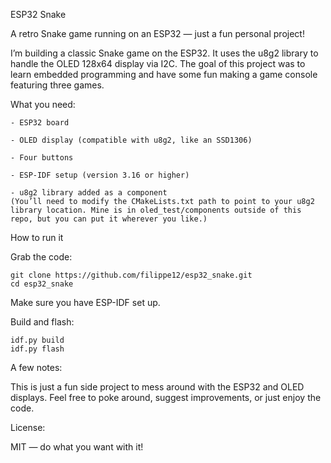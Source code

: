 ESP32 Snake

A retro Snake game running on an ESP32 — just a fun personal project!

I’m building a classic Snake game on the ESP32. It uses the u8g2 library to handle the OLED 128x64 display via I2C. The goal of this project was to learn embedded programming and have some fun making a game console featuring three games.

What you need:

    - ESP32 board

    - OLED display (compatible with u8g2, like an SSD1306)

    - Four buttons

    - ESP-IDF setup (version 3.16 or higher)

    - u8g2 library added as a component
    (You’ll need to modify the CMakeLists.txt path to point to your u8g2 library location. Mine is in oled_test/components outside of this repo, but you can put it wherever you like.)


How to run it

Grab the code:

    git clone https://github.com/filippe12/esp32_snake.git
    cd esp32_snake

Make sure you have ESP-IDF set up.

Build and flash:

    idf.py build
    idf.py flash


A few notes:

This is just a fun side project to mess around with the ESP32 and OLED displays. Feel free to poke around, suggest improvements, or just enjoy the code.


License:

MIT — do what you want with it!